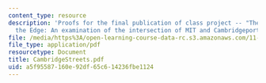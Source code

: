 ```yaml
---
content_type: resource
description: 'Proofs for the final publication of class project -- "The Future of
  the Edge: An examination of the intersection of MIT and Cambridgeport"'
file: /media/https%3A/open-learning-course-data-rc.s3.amazonaws.com/11-332j-urban-design-fall-2003/a5f95587160e92df65c614236fbe1124_CambridgeStreets.pdf
file_type: application/pdf
resourcetype: Document
title: CambridgeStreets.pdf
uid: a5f95587-160e-92df-65c6-14236fbe1124
---
```

